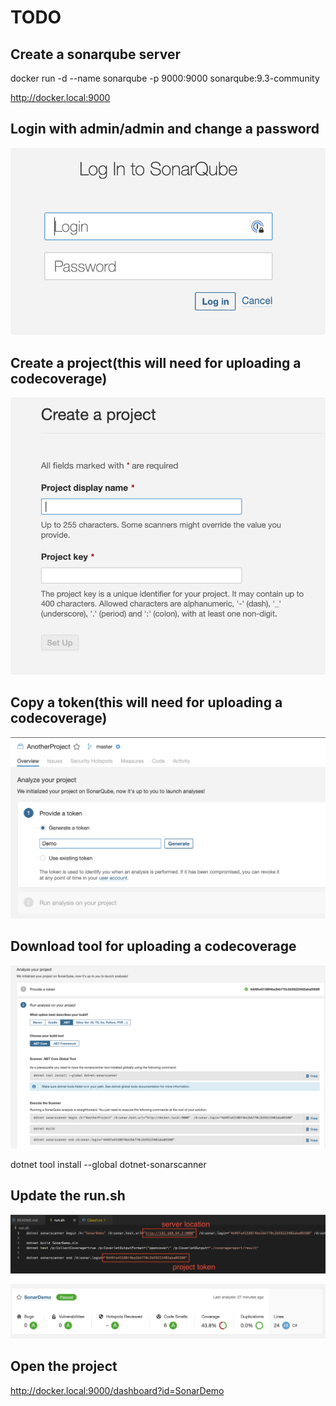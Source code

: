 # TODO


## Create a sonarqube server

docker run -d --name sonarqube -p 9000:9000 sonarqube:9.3-community

http://docker.local:9000

## Login with admin/admin and change a password
![Login image](docs/login.png)

## Create a project(this will need for uploading a codecoverage)
![Create a project image](docs/create-a-project.png)

## Copy a token(this will need for uploading a codecoverage)
![Create a token image](docs/create-a-token.png)

## Download tool for uploading a codecoverage
![Setup a project image](docs/setup-a-project.png)

dotnet tool install --global dotnet-sonarscanner

## Update the run.sh
![Update the run.sh image](docs/change-setting.png)

![See it in action image](docs/what-you-found.png)

## Open the project
http://docker.local:9000/dashboard?id=SonarDemo